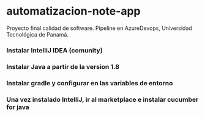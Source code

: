 # automatizacion-note-app
Proyecto final calidad de software. Pipeline en AzureDevops, Universidad Tecnológica de Panamá.

### Instalar IntelliJ IDEA (comunity)
### Instalar Java a partir de la version 1.8
### Instalar gradle y configurar en las variables de entorno
### Una vez instalado IntelliJ, ir al marketplace e instalar cucumber for java
